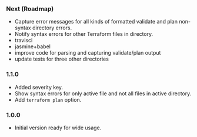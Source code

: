 ### Next (Roadmap)
- Capture error messages for all kinds of formatted validate and plan non-syntax directory errors.
- Notify syntax errors for other Terraform files in directory.
- travisci
- jasmine+babel
- improve code for parsing and capturing validate/plan output
- update tests for three other directories

### 1.1.0
- Added severity key.
- Show syntax errors for only active file and not all files in active directory.
- Add `terraform plan` option.

### 1.0.0
- Initial version ready for wide usage.
